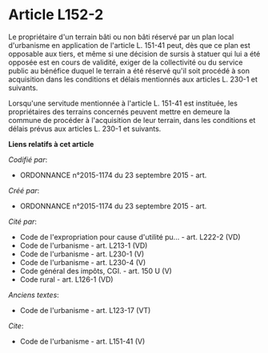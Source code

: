 # Article L152-2

Le propriétaire d'un terrain bâti ou non bâti réservé par un plan local d'urbanisme en application de l'article L. 151-41
peut, dès que ce plan est opposable aux tiers, et même si une décision de sursis à statuer qui lui a été opposée est en cours
de validité, exiger de la collectivité ou du service public au bénéfice duquel le terrain a été réservé qu'il soit procédé à
son acquisition dans les conditions et délais mentionnés aux articles L. 230-1 et suivants. 

Lorsqu'une servitude mentionnée à l'article L. 151-41 est instituée, les propriétaires des terrains concernés peuvent mettre
en demeure la commune de procéder à l'acquisition de leur terrain, dans les conditions et délais prévus aux articles L. 230-1
et suivants.

**Liens relatifs à cet article**

_Codifié par_:

  - ORDONNANCE n°2015-1174 du 23 septembre 2015 - art.

_Créé par_:

  - ORDONNANCE n°2015-1174 du 23 septembre 2015 - art.

_Cité par_:

  - Code de l'expropriation pour cause d'utilité pu... - art. L222-2 (VD)
  - Code de l'urbanisme - art. L213-1 (VD)
  - Code de l'urbanisme - art. L230-1 (V)
  - Code de l'urbanisme - art. L230-4 (V)
  - Code général des impôts, CGI. - art. 150 U (V)
  - Code rural - art. L126-1 (VD)

_Anciens textes_:

  - Code de l'urbanisme - art. L123-17 (VT)

_Cite_:

  - Code de l'urbanisme - art. L151-41 (V)
